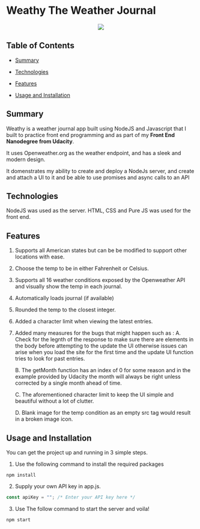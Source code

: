 # Weathy The Weather Journal

<p align="center">
  <img src="https://github.com/HossamAbubakr/Weathy/raw/main/Showcase.gif">
</p>

## Table of Contents

* [Summary](#Summary)

* [Technologies](#Technologies)

* [Features](#Features)

* [Usage and Installation](#Usage-and-Installation)

## Summary

Weathy is a weather journal app built using NodeJS and Javascript that I built to practice front end programming and as part of my **Front End Nanodegree from Udacity**.

It uses Openweather.org as the weather endpoint, and has a sleek and modern design.

It domenstrates my ability to create and deploy a NodeJs server, and create and attach a UI to it and be able to use promises and async calls to an API

## Technologies

NodeJS was used as the server.
HTML, CSS and Pure JS was used for the front end.


## Features

1. Supports all American states but can be be modified to support other locations with ease.

2. Choose the temp to be in either Fahrenheit or Celsius.

3. Supports all 16 weather conditions exposed by the Openweather API and visually show the temp in each journal. 

4. Automatically loads journal (if available)

5. Rounded the temp to the closest integer.

6. Added a character limit when viewing the latest entries.

7. Added many measures for the bugs that might happen such as :
     A. Check for the legnth of the response to make sure there are elements in the body before attempting to the update the UI otherwise issues can arise when you load the site for the first time and the update UI function tries to look for past entries.

     B. The getMonth function has an index of 0 for some reason and in the example provided by Udacity the month will always be right unless corrected by a single month ahead of time.

     C. The aforementioned character limit to keep the UI simple and beautiful without a lot of clutter.

     D. Blank image for the temp condition as an empty src tag would result in a broken image icon.
		 

## Usage and Installation

You can get the project up and running in 3 simple steps.

1. Use the following command to install the required packages
```
npm install
```

2. Supply your own API key in app.js.
```javascript
const apiKey = ""; /* Enter your API key here */
```
3. Use The follow command to start the server and voila!
```
npm start
```
